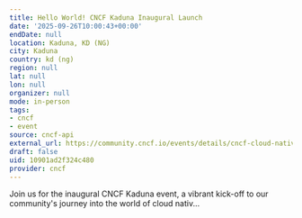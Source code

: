 ```yaml
---
title: Hello World! CNCF Kaduna Inaugural Launch
date: '2025-09-26T10:00:43+00:00'
endDate: null
location: Kaduna, KD (NG)
city: Kaduna
country: kd (ng)
region: null
lat: null
lon: null
organizer: null
mode: in-person
tags:
- cncf
- event
source: cncf-api
external_url: https://community.cncf.io/events/details/cncf-cloud-native-kaduna-presents-hello-world-cncf-kaduna-inaugural-launch/
draft: false
uid: 10901ad2f324c480
provider: cncf
---
```

Join us for the inaugural CNCF Kaduna event, a vibrant kick-off to our community's journey into the world of cloud nativ...
